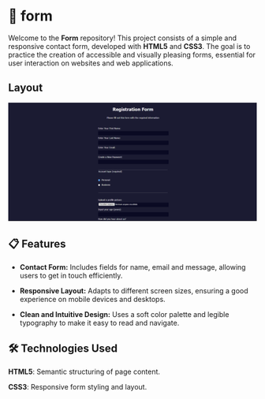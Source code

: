 # 📄 form

Welcome to the **Form** repository! This project consists of a simple and responsive contact form, developed with **HTML5** and **CSS3**. The goal is to practice the creation of accessible and visually pleasing forms, essential for user interaction on websites and web applications.

## Layout

<div align="center">
    <img src="images/form.png">
</div>

## 📋 Features

- **Contact Form:** Includes fields for name, email and message, allowing users to get in touch efficiently.

- **Responsive Layout:** Adapts to different screen sizes, ensuring a good experience on mobile devices and desktops.

- **Clean and Intuitive Design:** Uses a soft color palette and legible typography to make it easy to read and navigate.

## 🛠️ Technologies Used

**HTML5**: Semantic structuring of page content.

**CSS3**: Responsive form styling and layout.